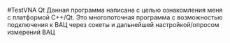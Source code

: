 #TestVNA Qt
Данная программа написана с целью ознакомления меня с платформой C++/Qt.
Это многопоточная программа с возможностью подключения к ВАЦ через сокеты и дальнейшей настройкой/опросом измерений ВАЦ
